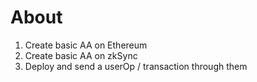 # About

1. Create basic AA on Ethereum
2. Create basic AA on zkSync
3. Deploy and send a userOp / transaction through  them
    